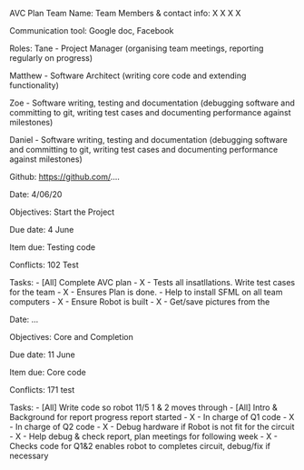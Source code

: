 AVC Plan
Team Name: 
Team Members & contact info:
X
X
X
X

Communication tool:
 Google doc, Facebook
 
Roles:
Tane - Project Manager (organising team meetings, reporting regularly on progress)

Matthew - Software Architect (writing core code and extending functionality)

Zoe - Software writing, testing and documentation (debugging software and committing to
git, writing test cases and documenting performance against milestones)

Daniel - Software writing, testing and documentation (debugging software and committing to
git, writing test cases and documenting performance against milestones)

Github: https://github.com/....


Date:	4/06/20	

Objectives:	Start the Project

Due date:	4 June

Item due:	Testing code

Conflicts:	102 Test

Tasks:
			- [All] Complete AVC plan
      - X - Tests all insatllations. Write test cases for the team
      - X - Ensures Plan is done.
      - Help to install SFML on all team computers
      - X - Ensure Robot is built
      - X - Get/save pictures from the 
      
     
Date:	...

Objectives:	Core and Completion

Due date:	11 June

Item due:	Core code

Conflicts:	171 test

Tasks:
				- [All] Write code so robot 11/5 1 & 2 moves through
        - [All] Intro & Background for report progress report started
        - X - In charge of Q1 code
        - X - In charge of Q2 code
        - X - Debug hardware if Robot is not fit for the circuit
        - X - Help debug & check report, plan meetings for following week
        - X - Checks code for Q1&2 enables robot to completes circuit, debug/fix if necessary
					


